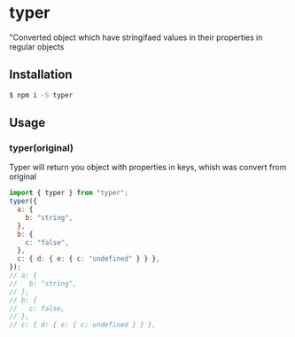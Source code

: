# typer

"Converted object which have stringifaed values in their properties in regular objects

## Installation

```bash
$ npm i -S typer
```

## Usage

### typer(original)

Typer will return you object with properties in keys, whish was convert from original

```javascript
import { typer } from "typer";
typer({
  a: {
    b: "string",
  },
  b: {
    c: "false",
  },
  c: { d: { e: { c: "undefined" } } },
});
// a: {
//   b: "string",
// },
// b: {
//   c: false,
// },
// c: { d: { e: { c: undefined } } },
```
